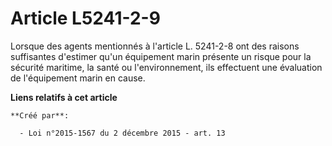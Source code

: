 # Article L5241-2-9

Lorsque des agents mentionnés à l'article L. 5241-2-8 ont des raisons suffisantes d'estimer qu'un équipement marin présente
un risque pour la sécurité maritime, la santé ou l'environnement, ils effectuent une évaluation de l'équipement marin en
cause.

**Liens relatifs à cet article**

	**Créé par**:

	  - Loi n°2015-1567 du 2 décembre 2015 - art. 13
